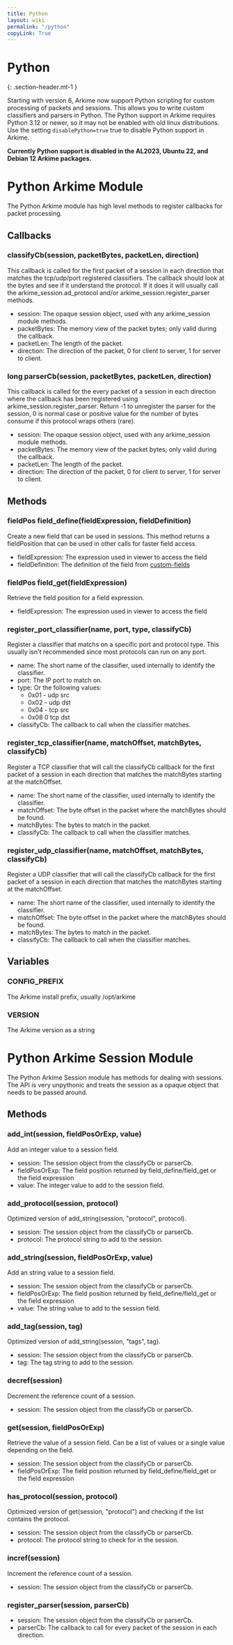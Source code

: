 ```yaml
---
title: Python
layout: wiki
permalink: "/python"
copyLink: True
---
```



<div class="full-height-and-width-container with-footer p-3" markdown="1">

# Python
{: .section-header.mt-1 }

Starting with version 6, Arkime now support Python scripting for custom processing of packets and sessions.
This allows you to write custom classifiers and parsers in Python.
The Python support in Arkime requires Python 3.12 or newer, so it may not be enabled with old linux distributions.
Use the setting <code>disablePython=true</code> true to disable Python support in Arkime.

<strong>Currently Python support is disabled in the AL2023, Ubuntu 22, and Debian 12 Arkime packages.</strong>

# Python Arkime Module

The Python Arkime module has high level methods to register callbacks for packet processing.


## Callbacks

### classifyCb(session, packetBytes, packetLen, direction)
This callback is called for the first packet of a session in each direction that matches the tcp/udp/port registered classifiers.
The callback should look at the bytes and see if it understand the protocol.
If it does it will usually call the arkime_session.ad_protocol and/or arkime_session.register_parser methods.

* session: The opaque session object, used with any arkime_session module methods.
* packetBytes: The memory view of the packet bytes; only valid during the callback.
* packetLen: The length of the packet.
* direction: The direction of the packet, 0 for client to server, 1 for server to client.

### long parserCb(session, packetBytes, packetLen, direction)
This callback is called for the every packet of a session in each direction where the callback has been registered using arkime_session.register_parser.
Return -1 to unregister the parser for the session, 0 is normal case or positive value for the number of bytes consume if this protocol wraps others (rare).

* session: The opaque session object, used with any arkime_session module methods.
* packetBytes: The memory view of the packet bytes; only valid during the callback.
* packetLen: The length of the packet.
* direction: The direction of the packet, 0 for client to server, 1 for server to client.

## Methods

### fieldPos field_define(fieldExpression, fieldDefinition)

Create a new field that can be used in sessions.
This method returns a fieldPosition that can be used in other calls for faster field access.

* fieldExpression: The expression used in viewer to access the field
* fieldDefinition: The definition of the field from [custom-fields](https://arkime.com/settings#custom-fields)

### fieldPos field_get(fieldExpression)

Retrieve the field position for a field expression.

* fieldExpression: The expression used in viewer to access the field

### register_port_classifier(name, port, type, classifyCb)

Register a classifier that matchs on a specific port and protocol type.
This usually isn't recommended since most protocols can run on any port.

* name: The short name of the classifier, used internally to identify the classifier.
* port: The IP port to match on.
* type: Or the following values:
  * 0x01 - udp src
  * 0x02 - udp dst
  * 0x04 - tcp src
  * 0x08 0 tcp dst
* classifyCb: The callback to call when the classifier matches.

### register_tcp_classifier(name, matchOffset, matchBytes, classifyCb)

Register a TCP classifier that will call the classifyCb callback for the first packet of a session in each direction that matches the matchBytes starting at the matchOffset.

* name: The short name of the classifier, used internally to identify the classifier.
* matchOffset: The byte offset in the packet where the matchBytes should be found.
* matchBytes: The bytes to match in the packet.
* classifyCb: The callback to call when the classifier matches.

### register_udp_classifier(name, matchOffset, matchBytes, classifyCb)

Register a UDP classifier that will call the classifyCb callback for the first packet of a session in each direction that matches the matchBytes starting at the matchOffset.

* name: The short name of the classifier, used internally to identify the classifier.
* matchOffset: The byte offset in the packet where the matchBytes should be found.
* matchBytes: The bytes to match in the packet.
* classifyCb: The callback to call when the classifier matches.

## Variables

### CONFIG_PREFIX

The Arkime install prefix, usually /opt/arkime

### VERSION

The Arkime version as a string

# Python Arkime Session Module

The Python Arkime Session module has methods for dealing with sessions.
The API is very unpythonic and treats the session as a opaque object that needs to be passed around.

## Methods


### add_int(session, fieldPosOrExp, value)

Add an integer value to a session field.

* session: The session object from the classifyCb or parserCb.
* fieldPosOrExp: The field position returned by field_define/field_get or the field expression
* value: The integer value to add to the session field.

### add_protocol(session, protocol)
Optimized version of add_string(session, "protocol", protocol).

* session: The session object from the classifyCb or parserCb.
* protocol: The protocol string to add to the session.


### add_string(session, fieldPosOrExp, value)
Add an string value to a session field.

* session: The session object from the classifyCb or parserCb.
* fieldPosOrExp: The field position returned by field_define/field_get or the field expression
* value: The string value to add to the session field.

### add_tag(session, tag)

Optimized version of add_string(session, "tags", tag).

* session: The session object from the classifyCb or parserCb.
* tag: The tag string to add to the session.

### decref(session)
Decrement the reference count of a session.

* session: The session object from the classifyCb or parserCb.

### get(session, fieldPosOrExp)
Retrieve the value of a session field. Can be a list of values or a single value depending on the field.

* session: The session object from the classifyCb or parserCb.
* fieldPosOrExp: The field position returned by field_define/field_get or the field expression

### has_protocol(session, protocol)
Optimized version of get(session, "protocol") and checking if the list contains the protocol.

* session: The session object from the classifyCb or parserCb.
* protocol: The protocol string to check for in the session.

### incref(session)
Increment the reference count of a session.

* session: The session object from the classifyCb or parserCb.

### register_parser(session, parserCb)
* session: The session object from the classifyCb or parserCb.
* parserCb: The callback to call for every packet of the session in each direction.

</div>
